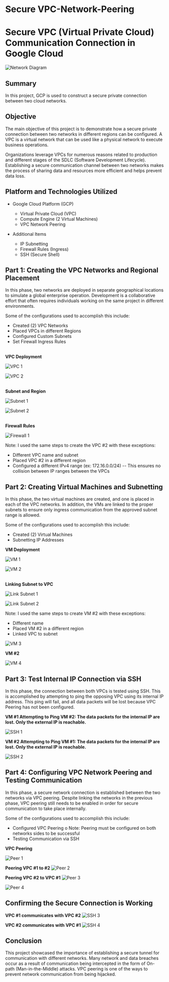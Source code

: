 # Secure VPC-Network-Peering

# Secure VPC (Virtual Private Cloud) Communication Connection in Google Cloud
![Network Diagram]( https://i.imgur.com/k5GdVXW.jpg)

## Summary

In this project, GCP is used to construct a secure private connection between two cloud networks.  

## Objective
The main objective of this project is to demonstrate how a secure private connection between two networks in different regions can be configured. A VPC is a virtual network that can be used like a physical network to execute business operations. 

Organizations leverage VPCs for numerous reasons related to production and different stages of the SDLC (Software Development Lifecycle). Establishing a secure communication channel between two networks makes the process of sharing data and resources more efficient and helps prevent data loss.

## Platform and Technologies Utilized

- Google Cloud Platform (GCP)
  - Virtual Private Cloud (VPC)
  - Compute Engine (2 Virtual Machines)
  - VPC Network Peering
  
- Additional Items
  - IP Subnetting 
  - Firewall Rules (Ingress)
  - SSH (Secure Shell) 

## Part 1: Creating the VPC Networks and Regional Placement

In this phase, two networks are deployed in separate geographical locations to simulate a global enterprise operation. Development is a collaborative effort that often requires individuals working on the same project in different environments.

Some of the configurations used to accomplish this include: 

-	Created (2) VPC Networks
-	Placed VPCs in different Regions
-	Configured Custom Subnets
-	Set Firewall Ingress Rules
<br/>
<b>VPC Deployment</b>

![VPC 1]( https://i.imgur.com/nG6V9bJ.jpg)

![VPC 2]( https://i.imgur.com/avTIvsx.jpg)

<br/>
<b>Subnet and Region</b>

![Subnet 1]( https://i.imgur.com/bjM8WQU.jpg)

![Subnet 2]( https://i.imgur.com/OOqDSar.jpg)

<br/>
<b>Firewall Rules</b>

![Firewall 1]( https://i.imgur.com/05Q1mwt.jpg)

Note: I used the same steps to create the VPC #2 with these exceptions:

-	Different VPC name and subnet
-	Placed VPC #2 in a different region
-	Configured a different IPv4 range (ex: 172.16.0.0/24)
  --	This ensures no collision between IP ranges between the VPCs


## Part 2: Creating Virtual Machines and Subnetting

In this phase, the two virtual machines are created, and one is placed in each of the VPC networks. In addition, the VMs are linked to the proper subnets to ensure only ingress communication from the approved subnet range is allowed. 

Some of the configurations used to accomplish this include: 

-	Created (2) Virtual Machines
-	Subnetting IP Addresses

<b>VM Deployment</b>

![VM 1]( https://i.imgur.com/OrjqED1.jpg)

![VM 2]( https://i.imgur.com/wnWDsn8.jpg)

<br/>
<b>Linking Subnet to VPC</b>

![Link Subnet 1]( https://i.imgur.com/xTtcJHH.jpg)

![Link Subnet 2]( https://i.imgur.com/abTFyP1.jpg)

Note: I used the same steps to create VM #2 with these exceptions:

-	Different name
-	Placed VM #2 in a different region
-	Linked VPC to subnet 


![VM 3]( https://i.imgur.com/2Nep4SO.jpg)

<b>VM #2</b>

![VM 4]( https://i.imgur.com/YJ9DOJ4.jpg)


## Part 3: Test Internal IP Connection via SSH

In this phase, the connection between both VPCs is tested using SSH. This is accomplished by attempting to ping the opposing VPC using its internal IP address. This ping will fail, and all data packets will be lost because VPC Peering has not been configured. 


<b>VM #1 Attempting to Ping VM #2: The data packets for the internal IP are lost. Only the external IP is reachable.</b>

![SSH 1]( https://i.imgur.com/NPnDCQs.jpg)

<b>VM #2 Attempting to Ping VM #1: The data packets for the internal IP are lost. Only the external IP is reachable.</b>

![SSH 2]( https://i.imgur.com/FKxe1nn.jpg)


## Part 4: Configuring VPC Network Peering and Testing Communication

In this phase, a secure network connection is established between the two networks via VPC peering. Despite linking the networks in the previous phase, VPC peering still needs to be enabled in order for secure communication to take place internally. 

Some of the configurations used to accomplish this include: 

-	Configured VPC Peering
o	Note: Peering must be configured on both networks sides to be successful
-	Testing Communication via SSH

<b>VPC Peering</b>

![Peer 1]( https://i.imgur.com/331P3ZV.jpg)

<b>Peering VPC #1 to #2</b>
![Peer 2]( https://i.imgur.com/ZPsbYFd.jpg)

<b>Peering VPC #2 to VPC #1</b>
![Peer 3]( https://i.imgur.com/tpBzuSJ.jpg)

![Peer 4](https://i.imgur.com/0N5mcoM.jpg)

## Confirming the Secure Connection is Working

<b>VPC #1 communicates with VPC #2</b>
![SSH 3](https://i.imgur.com/LaJJ5zl.jpg)

<b>VPC #2 communicates with VPC #1</b>
![SSH 4](https://i.imgur.com/KHloil7.jpg)

## Conclusion

This project showcased the importance of establishing a secure tunnel for communication with different networks. Many network and data breaches occur as a result of communication being intercepted in the form of On-path (Man-in-the-Middle) attacks. VPC peering is one of the ways to prevent network communication from being hijacked.


